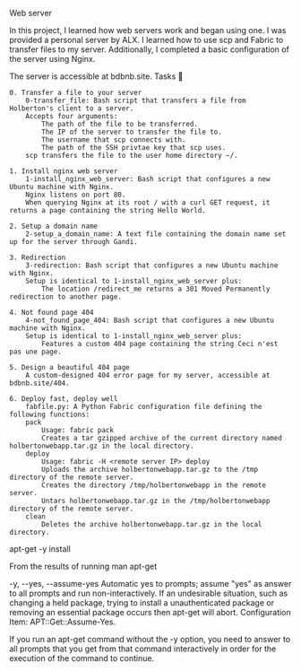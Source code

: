 Web server

In this project, I learned how web servers work and began using one. I was provided a personal server by ALX. I learned how to use scp and Fabric to transfer files to my server. Additionally, I completed a basic configuration of the server using Nginx.

The server is accessible at bdbnb.site.
Tasks 📃

    0. Transfer a file to your server
        0-transfer_file: Bash script that transfers a file from Holberton's client to a server.
        Accepts four arguments:
            The path of the file to be transferred.
            The IP of the server to transfer the file to.
            The username that scp connects with.
            The path of the SSH privtae key that scp uses.
        scp transfers the file to the user home directory ~/.

    1. Install nginx web server
        1-install_nginx_web_server: Bash script that configures a new Ubuntu machine with Nginx.
        Nginx listens on port 80.
        When querying Nginx at its root / with a curl GET request, it returns a page containing the string Hello World.

    2. Setup a domain name
        2-setup_a_domain_name: A text file containing the domain name set up for the server through Gandi.

    3. Redirection
        3-redirection: Bash script that configures a new Ubuntu machine with Nginx.
        Setup is identical to 1-install_nginx_web_server plus:
            The location /redirect_me returns a 301 Moved Permanently redirection to another page.

    4. Not found page 404
        4-not_found_page_404: Bash script that configures a new Ubuntu machine with Nginx.
        Setup is identical to 1-install_nginx_web_server plus:
            Features a custom 404 page containing the string Ceci n'est pas une page.

    5. Design a beautiful 404 page
        A custom-designed 404 error page for my server, accessible at bdbnb.site/404.

    6. Deploy fast, deploy well
        fabfile.py: A Python Fabric configuration file defining the following functions:
        pack
            Usage: fabric pack
            Creates a tar gzipped archive of the current directory named holbertonwebapp.tar.gz in the local directory.
        deploy
            Usage: fabric -H <remote server IP> deploy
            Uploads the archive holbertonwebapp.tar.gz to the /tmp directory of the remote server.
            Creates the directory /tmp/holbertonwebapp in the remote server.
            Untars holbertonwebapp.tar.gz in the /tmp/holbertonwebapp directory of the remote server.
        clean
            Deletes the archive holbertonwebapp.tar.gz in the local directory.

apt-get -y install


From the results of running man apt-get

-y, --yes, --assume-yes
           Automatic yes to prompts; assume "yes" as answer to all prompts and
           run non-interactively. If an undesirable situation, such as
           changing a held package, trying to install a unauthenticated
           package or removing an essential package occurs then apt-get will
           abort. Configuration Item: APT::Get::Assume-Yes.  

If you run an apt-get command without the -y option, you need to answer to all prompts that you get from that command interactively in order for the execution of the command to continue.


